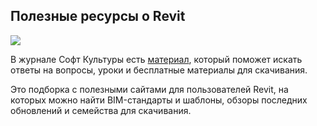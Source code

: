 ## Полезные ресурсы о Revit

![](/img/RRH_3/1649323005_poleznye-resursy-o-revit_1_1200x628.jpg#rounded)

В журнале Софт Культуры есть [материал](https://softculture.cc/blog/entries/articles/poleznye-resursy-o-revit), который поможет искать ответы на вопросы, уроки и бесплатные материалы для скачивания.

Это подборка с полезными сайтами для пользователей Revit, на которых можно найти BIM-стандарты и шаблоны, обзоры последних обновлений и семейства для скачивания.
